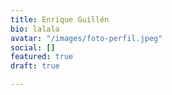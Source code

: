 ```yaml
---
title: Enrique Guillén
bio: lalala
avatar: "/images/foto-perfil.jpeg"
social: []
featured: true
draft: true

---
```

